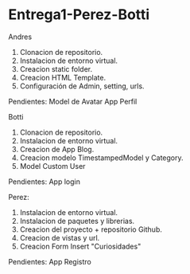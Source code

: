# Entrega1-Perez-Botti

Andres
1. Clonacion de repositorio.
2. Instalacion de entorno virtual.
3. Creacion static folder.
4. Creacion HTML Template.
5. Configuración de Admin, setting, urls.

Pendientes:
Model de Avatar
App Perfil

Botti
1. Clonacion de repositorio.
2. Instalacion de entorno virtual.
3. Creacion de App Blog.
4. Creacion modelo TimestampedModel y Category.
5. Model Custom User

Pendientes:
App login

Perez:
1. Instalacion de entorno virtual.
2. Instalacion de paquetes y librerias.
3. Creacion del proyecto + repositorio Github.
4. Creacion de vistas y url.
5. Creacion Form Insert "Curiosidades"

Pendientes:
App Registro